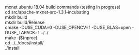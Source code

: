mxnet ubuntu 18.04 build commands (testing in progress) \
cd src/apache-mxnet-src-1.3.1-incubating \
mkdir build \
mkdir build/Release \
cmake -DUSE_CUDA=0 -DUSE_OPENCV=1 -DUSE_BLAS=open -DUSE_LAPACK=1 ../../ \
make -j$(nproc) \
cd ../../docs/install/ \
./install

